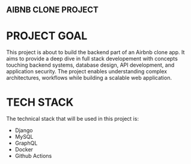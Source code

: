 ## AIBNB CLONE PROJECT

# PROJECT GOAL
This project is about to build the backend part of an Airbnb clone app. It aims to provide a deep dive in full stack developement with concepts touching backend systems, database design, API development, and application security. The project enables understanding complex architectures, workflows while building a scalable web application.

# TECH STACK
The technical stack that will be used in this project is:
- Django
- MySQL
- GraphQL
- Docker
- Github Actions
